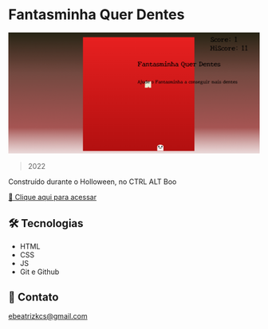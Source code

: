 # Fantasminha Quer Dentes

![preview](./imagem/readme/previa.png)

> 2022

Construído durante o Holloween, no CTRL ALT Boo

[🔗 Clique aqui para acessar](https://soubeatrizkaroline.github.io/CtrlAltBoo_FantasminhaQuerDentes/)


## 🛠 Tecnologias

- HTML
- CSS
- JS
- Git e Github

## 💙 Contato

ebeatrizkcs@gmail.com
